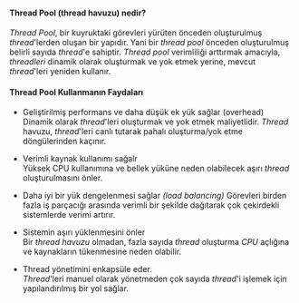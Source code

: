 #### Thread Pool (thread havuzu) nedir?
_Thread Pool_, bir kuyruktaki görevleri yürüten önceden oluşturulmuş _thread_'lerden oluşan bir yapıdır. Yani bir _thread pool_ önceden oluşturulmuş belirli sayıda _thread_'e sahiptir. _Thread pool_ verimliliği arttırmak amacıyla, _threadleri_ dinamik olarak oluşturmak ve yok etmek yerine, mevcut _thread_'leri yeniden kullanır.

#### Thread Pool Kullanmanın Faydaları
- Geliştirilmiş performans ve daha düşük ek yük sağlar (overhead)<br>
Dinamik olarak _thread_'leri oluşturmak ve yok etmek maliyetlidir. _Thread_ havuzu, _thread_'leri canlı tutarak pahalı oluşturma/yok etme döngülerinden kaçınır.

- Verimli kaynak kullanımı sağalr <br>
Yüksek CPU kullanımına ve bellek yüküne neden olabilecek aşırı _thread_ oluşturulmasını önler.

- Daha iyi bir yük dengelenmesi sağlar _(load balancing)_
Görevleri birden fazla iş parçacığı arasında verimli bir şekilde dağıtarak çok çekirdekli sistemlerde verimi artırır.

- Sistemin aşırı yüklenmesini önler<br>
Bir _thread havuzu_ olmadan, fazla sayıda _thread_ oluşturma _CPU_ açlığına ve kaynakların tükenmesine neden olabilir.

- Thread yönetimini enkapsüle eder. <br>
_Thread_'leri manuel olarak yönetmeden çok sayıda _thread_'i işlemek için yapılandırılmış bir yol sağlar.
